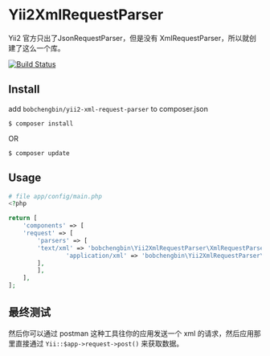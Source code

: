 Yii2XmlRequestParser
====================

Yii2 官方只出了JsonRequestParser，但是没有 XmlRequestParser，所以就创建了这么一个库。

[![Build Status](https://travis-ci.org/dcb9/Yii2XmlRequestParser.svg?branch=master)](https://travis-ci.org/dcb9/Yii2XmlRequestParser)

## Install 

add `bobchengbin/yii2-xml-request-parser` to composer.json

```
$ composer install
```

OR

```
$ composer update
```

## Usage

```php
# file app/config/main.php
<?php

return [
    'components' => [
	'request' => [
	    'parsers' => [
		'text/xml' => 'bobchengbin\Yii2XmlRequestParser\XmlRequestParser',
                'application/xml' => 'bobchengbin\Yii2XmlRequestParser\XmlRequestParser',
	    ],
        ],
    ],
];
```

## 最终测试

然后你可以通过 postman 这种工具往你的应用发送一个 xml 的请求，然后应用那里直接通过 `Yii::$app->request->post()` 来获取数据。
